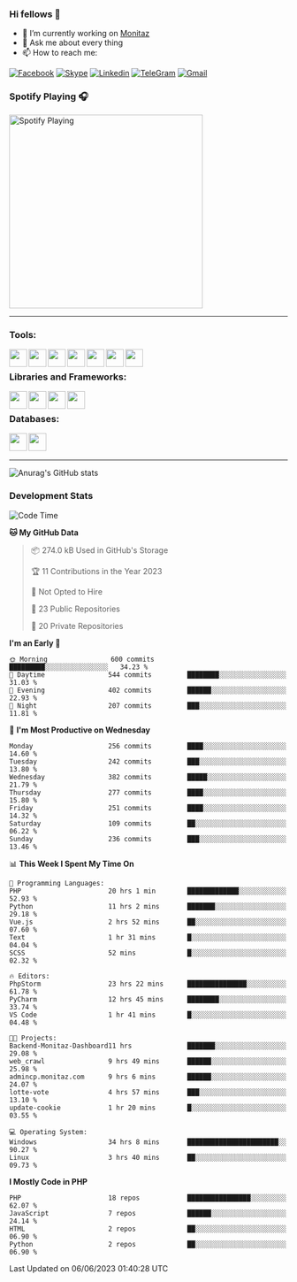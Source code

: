 ### Hi fellows 👋
- 🔭 I’m currently working on [Monitaz](https://monitaz.com/)
- 💬 Ask me about every thing
- 📫 How to reach me:

[![Facebook](https://img.shields.io/badge/Facebook-0000FF?logo=facebook&logoColor=white)](https://www.facebook.com/le.dat155)
[![Skype](https://img.shields.io/badge/Skype-blue?logo=skype&logoColor=white)](https://join.skype.com/invite/lr2sd8ZndbWr)
[![Linkedin](https://img.shields.io/badge/LinkedIn-0A66C2?logo=linkedin)](https://www.linkedin.com/in/ti%E1%BA%BFn-%C4%91%E1%BA%A1t-l%C3%AA-ba267a232/)
[![TeleGram](https://img.shields.io/badge/telegram-EF0EFF?logo=telegram)](https://t.me/subibi1505)
[![Gmail](https://img.shields.io/badge/Gmail-green?logo=gmail)](mailto:tiendat15599.dev@gmail.com)

### Spotify Playing 🎧
[<img src="https://tiendat-spotify.vercel.app/api/spotify" alt="Spotify Playing" width="350" />](https://open.spotify.com/user/21wi7t5t4zyugx5mgetrdo7xa)

---

### Tools:
<img align='left' height="32" width="32" src="https://upload.wikimedia.org/wikipedia/commons/thumb/c/c9/PhpStorm_Icon.svg/2048px-PhpStorm_Icon.svg.png">
<img align='left' height="32" width="32" src="https://upload.wikimedia.org/wikipedia/commons/thumb/1/1d/PyCharm_Icon.svg/1200px-PyCharm_Icon.svg.png">
<img align='left' height="32" width="32" src="https://cdn2.iconfinder.com/data/icons/pack1-baco-flurry-icons-style/512/XAMPP.png">
<img align='left' height="32" width="32" src="https://www.docker.com/wp-content/uploads/2022/03/vertical-logo-monochromatic.png">
<img align='left' height="32" width="32" src="https://www.mamp.info/images/icons/mamp-pro.png">
<img align='left' height="32" width="32" src="https://www.puttygen.com/wp-content/uploads/2019/05/Termius.png">
<img align='left' height="32" width="32" src="https://1475031.s21i.faiusr.com/4/1/ABUIABAEGAAg3dWc8AUoq7a8hAIwgAg4gAg.png">
<br>

### Libraries and Frameworks:
<img align='left' height="32" width="32" src="https://i0.wp.com/phocode.com/wp-content/uploads/2019/11/scrapyLogo.png?fit=300%2C300&ssl=1&w=640">
<img align='left' height="32" width="32" src="https://upload.wikimedia.org/wikipedia/commons/thumb/9/9a/Laravel.svg/985px-Laravel.svg.png">
<img align='left' height="32" width="32" src="https://cdn.worldvectorlogo.com/logos/codeigniter.svg">
<img align='left' height="32" width="32" src="https://upload.wikimedia.org/wikipedia/commons/thumb/e/ea/Zend-framework.svg/2560px-Zend-framework.svg.png">
<br>

### Databases:
<img align='left' height="32" width="32" src="https://download.logo.wine/logo/MySQL/MySQL-Logo.wine.png">
<img align='left' height="32" width="32" src="https://seeklogo.com/images/E/elasticsearch-logo-C75C4578EC-seeklogo.com.png">

<br>
<br>

---
![Anurag's GitHub stats](https://github-readme-stats.vercel.app/api?username=tiendat15599&show_icons=true&theme=tokyonight)
### Development Stats


<!--START_SECTION:waka-->
![Code Time](http://img.shields.io/badge/Code%20Time-74%20hrs%2032%20mins-blue)

**🐱 My GitHub Data** 

> 📦 274.0 kB Used in GitHub's Storage 
 > 
> 🏆 11 Contributions in the Year 2023
 > 
> 🚫 Not Opted to Hire
 > 
> 📜 23 Public Repositories 
 > 
> 🔑 20 Private Repositories 
 > 
**I'm an Early 🐤** 

```text
🌞 Morning                600 commits         █████████░░░░░░░░░░░░░░░░   34.23 % 
🌆 Daytime                544 commits         ████████░░░░░░░░░░░░░░░░░   31.03 % 
🌃 Evening                402 commits         ██████░░░░░░░░░░░░░░░░░░░   22.93 % 
🌙 Night                  207 commits         ███░░░░░░░░░░░░░░░░░░░░░░   11.81 % 
```
📅 **I'm Most Productive on Wednesday** 

```text
Monday                   256 commits         ████░░░░░░░░░░░░░░░░░░░░░   14.60 % 
Tuesday                  242 commits         ███░░░░░░░░░░░░░░░░░░░░░░   13.80 % 
Wednesday                382 commits         █████░░░░░░░░░░░░░░░░░░░░   21.79 % 
Thursday                 277 commits         ████░░░░░░░░░░░░░░░░░░░░░   15.80 % 
Friday                   251 commits         ████░░░░░░░░░░░░░░░░░░░░░   14.32 % 
Saturday                 109 commits         ██░░░░░░░░░░░░░░░░░░░░░░░   06.22 % 
Sunday                   236 commits         ███░░░░░░░░░░░░░░░░░░░░░░   13.46 % 
```


📊 **This Week I Spent My Time On** 

```text
💬 Programming Languages: 
PHP                      20 hrs 1 min        █████████████░░░░░░░░░░░░   52.93 % 
Python                   11 hrs 2 mins       ███████░░░░░░░░░░░░░░░░░░   29.18 % 
Vue.js                   2 hrs 52 mins       ██░░░░░░░░░░░░░░░░░░░░░░░   07.60 % 
Text                     1 hr 31 mins        █░░░░░░░░░░░░░░░░░░░░░░░░   04.04 % 
SCSS                     52 mins             █░░░░░░░░░░░░░░░░░░░░░░░░   02.32 % 

🔥 Editors: 
PhpStorm                 23 hrs 22 mins      ███████████████░░░░░░░░░░   61.78 % 
PyCharm                  12 hrs 45 mins      ████████░░░░░░░░░░░░░░░░░   33.74 % 
VS Code                  1 hr 41 mins        █░░░░░░░░░░░░░░░░░░░░░░░░   04.48 % 

🐱‍💻 Projects: 
Backend-Monitaz-Dashboard11 hrs              ███████░░░░░░░░░░░░░░░░░░   29.08 % 
web_crawl                9 hrs 49 mins       ██████░░░░░░░░░░░░░░░░░░░   25.98 % 
admincp.monitaz.com      9 hrs 6 mins        ██████░░░░░░░░░░░░░░░░░░░   24.07 % 
lotte-vote               4 hrs 57 mins       ███░░░░░░░░░░░░░░░░░░░░░░   13.10 % 
update-cookie            1 hr 20 mins        █░░░░░░░░░░░░░░░░░░░░░░░░   03.55 % 

💻 Operating System: 
Windows                  34 hrs 8 mins       ███████████████████████░░   90.27 % 
Linux                    3 hrs 40 mins       ██░░░░░░░░░░░░░░░░░░░░░░░   09.73 % 
```

**I Mostly Code in PHP** 

```text
PHP                      18 repos            ████████████████░░░░░░░░░   62.07 % 
JavaScript               7 repos             ██████░░░░░░░░░░░░░░░░░░░   24.14 % 
HTML                     2 repos             ██░░░░░░░░░░░░░░░░░░░░░░░   06.90 % 
Python                   2 repos             ██░░░░░░░░░░░░░░░░░░░░░░░   06.90 % 
```




 Last Updated on 06/06/2023 01:40:28 UTC
<!--END_SECTION:waka-->
